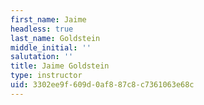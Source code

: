 ```yaml
---
first_name: Jaime
headless: true
last_name: Goldstein
middle_initial: ''
salutation: ''
title: Jaime Goldstein
type: instructor
uid: 3302ee9f-609d-0af8-87c8-c7361063e68c
---
```

